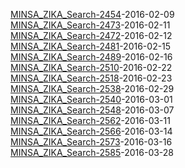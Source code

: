 [MINSA_ZIKA_Search-2454](http://www.minsa.gob.ni/index.php/component/content/article/105-noticias-2016/2454-gobierno-sandinista-en-despliegue-de-amor-a-nicaragua-este-fin-de-semana)-2016-02-09  
[MINSA_ZIKA_Search-2473](http://www.minsa.gob.ni/index.php/component/content/article/105-noticias-2016/2473-rosario-anuncia-nuevo-foro-para-evaluar-comportamiento-del-zika)-2016-02-11  
[MINSA_ZIKA_Search-2472](http://www.minsa.gob.ni/index.php/component/content/article/105-noticias-2016/2472-companera-rosario-invita-a-las-familias-a-participar-en-lucha-antiepidemica-este-fin-de-semana)-2016-02-12  
[MINSA_ZIKA_Search-2481](http://www.minsa.gob.ni/index.php/component/content/article/105-noticias-2016/2481-continua-de-forma-permanente-la-lucha-contra-el-mosquito-transmisor-del-dengue-el-chikungunyay-el-zika-con-la-participacion-de-la-poblacion-organizada)-2016-02-15  
[MINSA_ZIKA_Search-2489](http://www.minsa.gob.ni/index.php/component/content/article/105-noticias-2016/2489-minsa-cuenta-con-equipos-especiales-para-posibles-afectados-por-complicaciones-del-virus)-2016-02-16  
[MINSA_ZIKA_Search-2510](http://www.minsa.gob.ni/index.php/component/content/article/105-noticias-2016/2510-eliminar-los-criaderos-de-zancudos-para-prevenir-el-dengue-el-chikungunya-y-el-zika)-2016-02-22  
[MINSA_ZIKA_Search-2518](http://www.minsa.gob.ni/index.php/component/content/article/105-noticias-2016/2518-ministerio-de-salud-reporta-cuarta-muerte-por-dengue)-2016-02-23  
[MINSA_ZIKA_Search-2538](http://www.minsa.gob.ni/index.php/component/content/article/105-noticias-2016/2538-epidemiologos-del-minsa-reiteran-medidas-para-prevenir-dengue-chikungunya-y-zika)-2016-02-29  
[MINSA_ZIKA_Search-2540](http://www.minsa.gob.ni/index.php/component/content/article/105-noticias-2016/2540-alerta-por-sospecha-de-hepatitis-en-jinotega)-2016-03-01  
[MINSA_ZIKA_Search-2548](http://www.minsa.gob.ni/index.php/component/content/article/105-noticias-2016/2548-rosario-anuncia-programa-nacional-de-colecta-de-sangre-y-censo-de-nutricion-infantil)-2016-03-07  
[MINSA_ZIKA_Search-2562](http://www.minsa.gob.ni/index.php/component/content/article/105-noticias-2016/2562-mujeresembarazada)-2016-03-11  
[MINSA_ZIKA_Search-2566](http://www.minsa.gob.ni/index.php/component/content/article/105-noticias-2016/2566-nicaragua-reporta-11-embarazadas-con-zika)-2016-03-14  
[MINSA_ZIKA_Search-2573](http://www.minsa.gob.ni/index.php/component/content/article/105-noticias-2016/2573-avanza-censo-de-nutricion-en-preescolares-y-escuelas-publicas-de-todo-el-pais)-2016-03-16  
[MINSA_ZIKA_Search-2585](http://www.minsa.gob.ni/index.php/component/content/article/105-noticias-2016/2585-informe-de-la-lucha-antiepidemica-en-semana-santa)-2016-03-28
